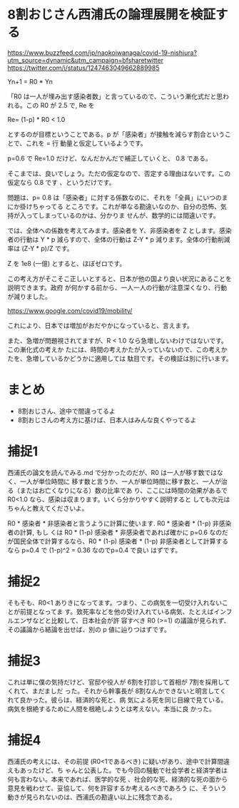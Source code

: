 # 8割おじさん西浦氏の論理展開を検証する

https://www.buzzfeed.com/jp/naokoiwanaga/covid-19-nishiura?utm_source=dynamic&utm_campaign=bfsharetwitter
https://twitter.com/i/status/1247463049662889985


Yn+1 = R0 * Yn 

「R0 は一人が埋み出す感染者数」と言っているので、こういう漸化式だと思われる。この R0 が
2.5 で, Re を

Re= (1-p) * R0 < 1.0 

とするのが目標ということである。p が「感染者」が接触を減らす割合ということで、これを = 行
動量と仮定しているようです。

p=0.6 で Re=1.0 だけど、なんだかんだで補正していくと、 0.8 である。

そこまでは、良いでしょう。ただの仮定なので、否定する理由はないです。この仮定なら 0.8 です
、というだけです。

問題は、p= 0.8 は「感染者」に対する係数なのに、それを「全員」にいつのまにか掛けちゃってる
ところです。これが単なる勘違いなのか、自分の恐怖、気持が入ってしまっているのかは、分かりま
せんが、数学的には間違いです。

では、全体への係数を考えてみます。感染者を Y、非感染者を Z とします。感染者の行動は Y * p
減らすので、全体の行動は Z-Y * p 減ります。全体の行動削減率は (Z-Y * p)/Z です。

Z を 1e8 (一億) とすると、ほぼゼロです。

この考え方がそこそこ正しいとすると、日本が他の国より良い状況にあることを説明できます。政府
が何かする前から、一人一人の行動が注意深くなり、行動が減りました。

https://www.google.com/covid19/mobility/

これにより、日本では増加がおだやかになっていると、言えます。

また、急増が問題視されてますが、R < 1.0 なら急増しないわけではないです。この漸化式の考えか
たには、時間の考えかたが入っていないので、この考えかたを、急増しているかどうかに適用しては
駄目です。その検証は別に行います。

# まとめ

* 8割おじさん、途中で間違ってるよ
* 8割おじさんの考え方に基けば、日本人はみんな良くやってるよ

# 捕捉1

西浦氏の論文を読んでみる.md で分かったのだが、R0 は一人が移す数ではなく、一人が単位時間に
移す数と言うか、一人が単位時間に移す数と、一人が治る（またはお亡くなりになる）数の比率であ
り、ここには時間の効果があるで R0<1.0 なら、感染は収まります。いくら分かりやすく説明すると
しても次元はちゃんと教えてくださいよ。

R0 * 感染者 * 非感染者と言うように計算に使います. R0 * 感染者 * (1-p) 非感染者の計算, もし
くは R0 * (1-p) 感染者 * 非感染者であれば確かに p=0.6 なのだが国民全体で計算するなら、R0 *
(1-p) 感染者 * (1-p) 非感染者として計算するなら p=0.4 で (1-p)^2 = 0.36 なのでp=0.4 で良い
はずです。

# 捕捉2

そもそも、R0<1 ありきになってます。つまり、この病気を一切受け入れないことが前提となってま
す。致死率などを他の受け入れている病気、たとえばインフルエンザなどと比較して、日本社会が許
容すべき R0 (>=1) の議論が見られず、その議論から結論を出せば、別の p 値に辿りつはずです。

# 捕捉3

これは単に僕の気持だけど、官邸や役人が 6割を打診して首相が 7割を採用してくれて、まだましだ
った。それから幹事長が 8割なんかできないと明言してくれて良かった。彼らは、経済的な死と、病
気による死を同じ目線で見ている。病気を根絶するために人間を根絶しようとは考えない。本当に良
かった。

# 捕捉4

西浦氏の考えには、その前提 (R0<1であるべき) に疑いがあり、途中で計算間違えもあったけど、ち
ゃんと公表した。でも今回の騒動で社会学者と経済学者は何も言わない。本来であれば、医学的な死
、社会的な死、経済的な死の面から意見を戦わせて、妥協して、何を許容するか考えるべきであろう
に、そういう動きが見られないのは、西浦氏の勘違い以上に残念である。
